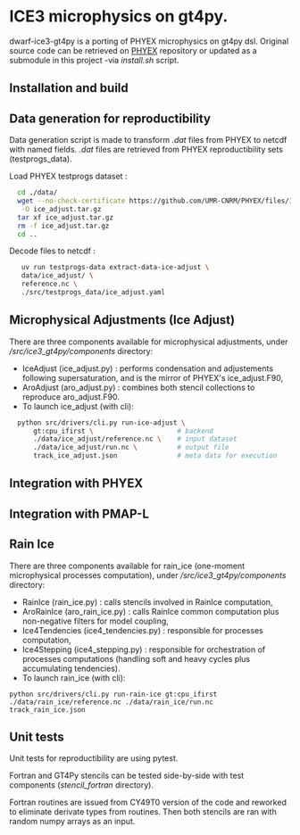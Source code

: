 # ICE3 microphysics on gt4py.

dwarf-ice3-gt4py is a porting of PHYEX microphysics on gt4py dsl. Original source code can be retrieved on [PHYEX](https://github.com/UMR-CNRM/PHYEX)
repository or updated as a submodule in this project -via _install.sh_ script.

## Installation and build


## Data generation for reproductibility

Data generation script is made to transform _.dat_ files from PHYEX to netcdf with named fields. _.dat_ files are retrieved from PHYEX reproductibility sets (testprogs_data).

Load PHYEX testprogs dataset :

```bash
  cd ./data/
  wget --no-check-certificate https://github.com/UMR-CNRM/PHYEX/files/12783926/ice_adjust.tar.gz \
   -O ice_adjust.tar.gz
  tar xf ice_adjust.tar.gz
  rm -f ice_adjust.tar.gz
  cd ..
```

Decode files to netcdf :

```bash
   uv run testprogs-data extract-data-ice-adjust \
   data/ice_adjust/ \
   reference.nc \
   ./src/testprogs_data/ice_adjust.yaml 
```

## Microphysical Adjustments (Ice Adjust)

There are three components available for microphysical adjustments, under _/src/ice3_gt4py/components_ directory:

- IceAdjust (ice_adjust.py) : performs condensation and adjustements following supersaturation, and is the mirror of PHYEX's ice_adjust.F90,
- AroAdjust (aro_adjust.py) : combines both stencil collections to reproduce aro_adjust.F90.
- To launch ice_adjust (with cli):

```bash
  python src/drivers/cli.py run-ice-adjust \    
      gt:cpu_ifirst \                     # backend
      ./data/ice_adjust/reference.nc \    # input dataset
      ./data/ice_adjust/run.nc \          # output file
      track_ice_adjust.json               # meta data for execution
```

## Integration with PHYEX

## Integration with PMAP-L

## Rain Ice

There are three components available for rain_ice (one-moment microphysical processes computation), under _/src/ice3_gt4py/components_ directory:

- RainIce (rain_ice.py) : calls stencils involved in RainIce computation,
- AroRainIce (aro_rain_ice.py) : calls RainIce common computation plus non-negative filters for model coupling,
- Ice4Tendencies (ice4_tendencies.py) : responsible for processes computation,
- Ice4Stepping (ice4_stepping.py) : responsible for orchestration of processes computations (handling soft and heavy cycles plus accumulating tendencies).
- To launch rain_ice (with cli):

```
python src/drivers/cli.py run-rain-ice gt:cpu_ifirst ./data/rain_ice/reference.nc ./data/rain_ice/run.nc track_rain_ice.json
```

## Unit tests

Unit tests for reproductibility are using pytest. 


Fortran and GT4Py stencils can be tested side-by-side with test components (_stencil_fortran_ directory).

Fortran routines are issued from CY49T0 version of the code and reworked to eliminate
derivate types from routines. Then both stencils are ran with random numpy arrays
as an input.

